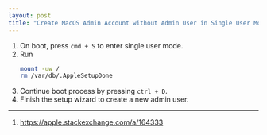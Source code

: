 ```yaml
---
layout: post
title: "Create MacOS Admin Account without Admin User in Single User Mode"
---
```


1. On boot, press `cmd + S` to enter single user mode.
2. Run
   ```bash
   mount -uw /
   rm /var/db/.AppleSetupDone
   ```
3. Continue boot process by pressing `ctrl + D`.
4. Finish the setup wizard to create a new admin user.

---
1. https://apple.stackexchange.com/a/164333

